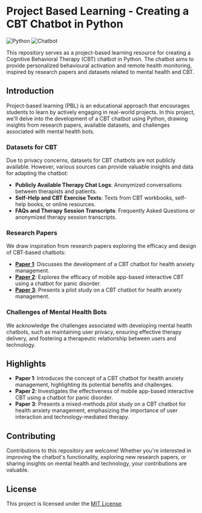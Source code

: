# Project Based Learning - Creating a CBT Chatbot in Python

![Python](https://img.shields.io/badge/Language-Python-green)
![Chatbot](https://img.shields.io/badge/Project-CBT_Chatbot-orange)

This repository serves as a project-based learning resource for creating a Cognitive Behavioral Therapy (CBT) chatbot in Python. The chatbot aims to provide personalized behavioural activation and remote health monitoring, inspired by research papers and datasets related to mental health and CBT.

## Introduction

Project-based learning (PBL) is an educational approach that encourages students to learn by actively engaging in real-world projects. In this project, we'll delve into the development of a CBT chatbot using Python, drawing insights from research papers, available datasets, and challenges associated with mental health bots.

### Datasets for CBT

Due to privacy concerns, datasets for CBT chatbots are not publicly available. However, various sources can provide valuable insights and data for adapting the chatbot:

- **Publicly Available Therapy Chat Logs**: Anonymized conversations between therapists and patients.
- **Self-Help and CBT Exercise Texts**: Texts from CBT workbooks, self-help books, or online resources.
- **FAQs and Therapy Session Transcripts**: Frequently Asked Questions or anonymized therapy session transcripts.

### Research Papers

We draw inspiration from research papers exploring the efficacy and design of CBT-based chatbots:

- **[Paper 1]([Link_To_Paper1](https://www.ncbi.nlm.nih.gov/pmc/articles/PMC9586257/))**: Discusses the development of a CBT chatbot for health anxiety management.
- **[Paper 2](Link_To_Paper2)**: Explores the efficacy of mobile app-based interactive CBT using a chatbot for panic disorder.
- **[Paper 3](Link_To_Paper3)**: Presents a pilot study on a CBT chatbot for health anxiety management.

### Challenges of Mental Health Bots

We acknowledge the challenges associated with developing mental health chatbots, such as maintaining user privacy, ensuring effective therapy delivery, and fostering a therapeutic relationship between users and technology.

## Highlights

- **Paper 1**: Introduces the concept of a CBT chatbot for health anxiety management, highlighting its potential benefits and challenges.
- **Paper 2**: Investigates the effectiveness of mobile app-based interactive CBT using a chatbot for panic disorder.
- **Paper 3**: Presents a mixed-methods pilot study on a CBT chatbot for health anxiety management, emphasizing the importance of user interaction and technology-mediated therapy.

## Contributing

Contributions to this repository are welcome! Whether you're interested in improving the chatbot's functionality, exploring new research papers, or sharing insights on mental health and technology, your contributions are valuable.

## License

This project is licensed under the [MIT License](LICENSE).

